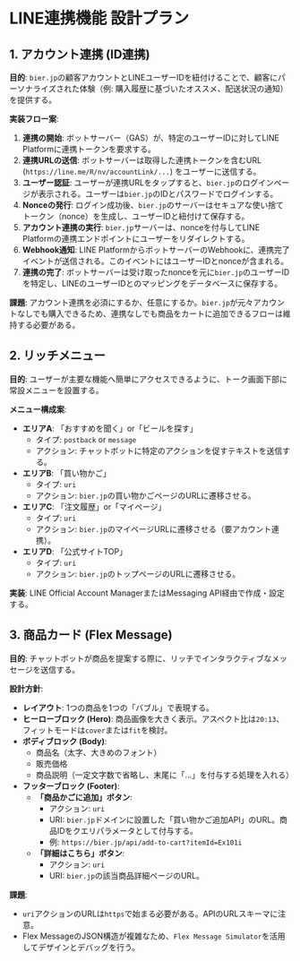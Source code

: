 # LINE連携機能 設計プラン

## 1. アカウント連携 (ID連携)

**目的**: `bier.jp`の顧客アカウントとLINEユーザーIDを紐付けることで、顧客にパーソナライズされた体験（例: 購入履歴に基づいたオススメ、配送状況の通知）を提供する。

**実装フロー案**: 

1.  **連携の開始**: ボットサーバー（GAS）が、特定のユーザーIDに対してLINE Platformに連携トークンを要求する。
2.  **連携URLの送信**: ボットサーバーは取得した連携トークンを含むURL (`https://line.me/R/nv/accountLink/...`) をユーザーに送信する。
3.  **ユーザー認証**: ユーザーが連携URLをタップすると、`bier.jp`のログインページが表示される。ユーザーは`bier.jp`のIDとパスワードでログインする。
4.  **Nonceの発行**: ログイン成功後、`bier.jp`のサーバーはセキュアな使い捨てトークン（nonce）を生成し、ユーザーIDと紐付けて保存する。
5.  **アカウント連携の実行**: `bier.jp`サーバーは、nonceを付与してLINE Platformの連携エンドポイントにユーザーをリダイレクトする。
6.  **Webhook通知**: LINE PlatformからボットサーバーのWebhookに、連携完了イベントが送信される。このイベントにはユーザーIDとnonceが含まれる。
7.  **連携の完了**: ボットサーバーは受け取ったnonceを元に`bier.jp`のユーザーIDを特定し、LINEのユーザーIDとのマッピングをデータベースに保存する。

**課題**: アカウント連携を必須にするか、任意にするか。`bier.jp`が元々アカウントなしでも購入できるため、連携なしでも商品をカートに追加できるフローは維持する必要がある。

## 2. リッチメニュー

**目的**: ユーザーが主要な機能へ簡単にアクセスできるように、トーク画面下部に常設メニューを設置する。

**メニュー構成案**:

- **エリアA**: 「おすすめを聞く」or「ビールを探す」
  - タイプ: `postback` or `message`
  - アクション: チャットボットに特定のアクションを促すテキストを送信する。
- **エリアB**: 「買い物かご」
  - タイプ: `uri`
  - アクション: `bier.jp`の買い物かごページのURLに遷移させる。
- **エリアC**: 「注文履歴」or「マイページ」
  - タイプ: `uri`
  - アクション: `bier.jp`のマイページURLに遷移させる（要アカウント連携）。
- **エリアD**: 「公式サイトTOP」
  - タイプ: `uri`
  - アクション: `bier.jp`のトップページのURLに遷移させる。

**実装**: LINE Official Account ManagerまたはMessaging API経由で作成・設定する。

## 3. 商品カード (Flex Message)

**目的**: チャットボットが商品を提案する際に、リッチでインタラクティブなメッセージを送信する。

**設計方針**:

- **レイアウト**: 1つの商品を1つの「バブル」で表現する。
- **ヒーローブロック (Hero)**: 商品画像を大きく表示。アスペクト比は`20:13`、フィットモードは`cover`または`fit`を検討。
- **ボディブロック (Body)**:
  - 商品名（太字、大きめのフォント）
  - 販売価格
  - 商品説明（一定文字数で省略し、末尾に「...」を付与する処理を入れる）
- **フッターブロック (Footer)**:
  - **「商品かごに追加」ボタン**: 
    - アクション: `uri`
    - URI: `bier.jp`ドメインに設置した「買い物かご追加API」のURL。商品IDをクエリパラメータとして付与する。
    - 例: `https://bier.jp/api/add-to-cart?itemId=Ex101i`
  - **「詳細はこちら」ボタン**:
    - アクション: `uri`
    - URI: `bier.jp`の該当商品詳細ページのURL。

**課題**: 
- `uri`アクションのURLは`https`で始まる必要がある。APIのURLスキーマに注意。
- Flex MessageのJSON構造が複雑なため、`Flex Message Simulator`を活用してデザインとデバッグを行う。
